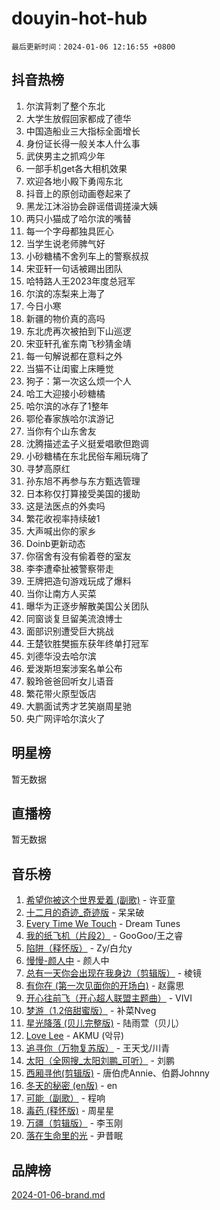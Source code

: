 # douyin-hot-hub

`最后更新时间：2024-01-06 12:16:55 +0800`

## 抖音热榜

1. 尔滨背刺了整个东北
1. 大学生放假回家都成了德华
1. 中国造船业三大指标全面增长
1. 身份证长得一般关本人什么事
1. 武侠男主之抓鸡少年
1. 一部手机get各大相机效果
1. 欢迎各地小殿下勇闯东北
1. 抖音上的原创动画卷起来了
1. 黑龙江沐浴协会辟谣借调搓澡大姨
1. 两只小猫成了哈尔滨的嘴替
1. 每一个字母都独具匠心
1. 当学生说老师脾气好
1. 小砂糖橘不舍列车上的警察叔叔
1. 宋亚轩一句话被踢出团队
1. 哈特路人王2023年度总冠军
1. 尔滨的冻梨来上海了
1. 今日小寒
1. 新疆的物价真的高吗
1. 东北虎再次被拍到下山巡逻
1. 宋亚轩孔雀东南飞秒猜金靖
1. 每一句解说都在意料之外
1. 当猫不让闺蜜上床睡觉
1. 狗子：第一次这么烦一个人
1. 哈工大迎接小砂糖橘
1. 哈尔滨的冰存了1整年
1. 鄂伦春家族哈尔滨游记
1. 当你有个山东舍友
1. 沈腾描述孟子义挺爱唱歌但跑调
1. 小砂糖橘在东北民俗车厢玩嗨了
1. 寻梦高原红
1. 孙东旭不再参与东方甄选管理
1. 日本称仅打算接受美国的援助
1. 这是法医点的外卖吗
1. 繁花收视率持续破1
1. 大声喊出你的家乡
1. Doinb更新动态
1. 你宿舍有没有偷着卷的室友
1. 李李遭牵扯被警察带走
1. 王牌把造句游戏玩成了爆料
1. 当你让南方人买菜
1. 曝华为正逐步解散美国公关团队
1. 同窗谈复旦留美流浪博士
1. 面部识别遭受巨大挑战
1. 王楚钦胜樊振东获年终单打冠军
1. 刘德华没去哈尔滨
1. 爱泼斯坦案涉案名单公布
1. 毅玲爸爸回听女儿语音
1. 繁花带火原型饭店
1. 大鹏面试秀才艺笑崩周星驰
1. 央广网评哈尔滨火了

## 明星榜

暂无数据

## 直播榜

暂无数据

## 音乐榜

1. [希望你被这个世界爱着 (副歌)](https://sf86-cdn-tos.douyinstatic.com/obj/tos-cn-ve-2774/oUHCmWQfZlE3QQBKBeD8rCFLpJzPgCpImhsxMt) - 许亚童
1. [十二月的奇迹_奇迹版](https://sf6-cdn-tos.douyinstatic.com/obj/tos-cn-ve-2774/oMslvA9FBzGMGHnyUuoiiUjtIAXfMz6tzwByW8) - 呆呆破
1. [Every Time We Touch](https://sf86-cdn-tos.douyinstatic.com/obj/tos-cn-ve-2774/ogN6lUKQeBBfEVhIOMikG1CcJjugxk1tztZyhP) - Dream Tunes
1. [我的纸飞机（片段2）](https://sf6-cdn-tos.douyinstatic.com/obj/tos-cn-ve-2774/oM2ZrKcg2CD5AeRB2gkeXOFB1IxAGJdZPazYHf) - GooGoo/王之睿
1. [陷阱（释怀版）](https://sf86-cdn-tos.douyinstatic.com/obj/tos-cn-ve-2774/oE8C21LeZrzKLDFfQYgMzx4GAIHageG5IzayY7) - Zy/白允y
1. [慢慢-颜人中](https://sf86-cdn-tos.douyinstatic.com/obj/tos-cn-ve-2774/ocjHNfBXdBxQNC8ZGAeoLMFTUgtBg8bkExunDC) - 颜人中
1. [总有一天你会出现在我身边（剪辑版）](https://sf86-cdn-tos.douyinstatic.com/obj/tos-cn-ve-2774/oMLsHwhWW7CYoAhoWB9EXUQIzNBsfAJxpAoxCU) - 棱镜
1. [有你在 (第一次见面你的开场白)](https://sf6-cdn-tos.douyinstatic.com/obj/tos-cn-ve-2774/oAthrQ3ClJBfI57uBoFEgNDYtNCZ0TSYQQfxQ0) - 赵露思
1. [开心往前飞（开心超人联盟主题曲）](https://sf6-cdn-tos.douyinstatic.com/obj/tos-cn-ve-2774/9d8fb7c82cf1421fb93a9fe925275e0a) - VIVI
1. [梦游（1.2倍甜蜜版）](https://sf86-cdn-tos.douyinstatic.com/obj/tos-cn-ve-2774/o4gyAUm8hwufoEABmwVIiQtHsFuGzAEEWtNMzo) - 补菜Nveg
1. [星光降落 (贝儿完整版)](https://sf86-cdn-tos.douyinstatic.com/obj/tos-cn-ve-2774/okwB9hAwyAtsFFkFBzAX1hOOfQuIoMNs0W2Mwr) - 陆雨萱（贝儿）
1. [Love Lee](https://sf3-cdn-tos.douyinstatic.com/obj/tos-cn-ve-2774/o05GbkJGbCBTdDnMtB0fwOYgkeZp23vrWQDQBS) - AKMU (악뮤)
1. [追寻你（万物复苏版）](https://sf6-cdn-tos.douyinstatic.com/obj/tos-cn-ve-2774/oYeAZJsbjIDit9APmBg8u6uDUQnHmoCf3gbo74) - 王天戈/川青
1. [太阳（全网搜_太阳刘鹏_可听）](https://sf86-cdn-tos.douyinstatic.com/obj/tos-cn-ve-2774/ogWbyIQnlBFImVbeDocRdCIYtBHlbJXgfZMvgz) - 刘鹏
1. [西厢寻他(剪辑版)](https://sf6-cdn-tos.douyinstatic.com/obj/tos-cn-ve-2774/oUsAVfAQKlRNxEv5qxvIB8o5qmIWUcXbzJKJhw) - 唐伯虎Annie、伯爵Johnny
1. [冬天的秘密 (en版)](https://sf3-cdn-tos.douyinstatic.com/obj/tos-cn-ve-2774/okIuMHDdzyf3FjGK4Lphe1vfHcQaPIHAg0Z4CR) - en
1. [可能（副歌）](https://sf86-cdn-tos.douyinstatic.com/obj/tos-cn-ve-2774/cde1731888894259b333569393c2fb51) - 程响
1. [毒药 (释怀版)](https://sf86-cdn-tos.douyinstatic.com/obj/tos-cn-ve-2774/oYILMEAzspdZBIzy4frJNB8ZHPHWAhiwowd4Ad) - 周星星
1. [万疆（剪辑版）](https://sf6-cdn-tos.douyinstatic.com/obj/tos-cn-ve-2774/ooG7oVgFlDTelKCjCsTTobQvbdtj1BBQXnfZd8) - 李玉刚
1. [落在生命里的光](https://sf6-cdn-tos.douyinstatic.com/obj/tos-cn-ve-2774/d9ffa8c090124ea58bb10df9b510c01d) - 尹昔眠

## 品牌榜

[2024-01-06-brand.md](2024-01-06-brand.md)
